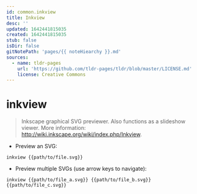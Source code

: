 ```yaml
---
id: common.inkview
title: Inkview
desc: ''
updated: 1642441815035
created: 1642441815035
stub: false
isDir: false
gitNotePath: 'pages/{{ noteHiearchy }}.md'
sources:
  - name: tldr-pages
    url: 'https://github.com/tldr-pages/tldr/blob/master/LICENSE.md'
    license: Creative Commons
---
```

# inkview

> Inkscape graphical SVG previewer.
> Also functions as a slideshow viewer.
> More information: <http://wiki.inkscape.org/wiki/index.php/Inkview>.

- Preview an SVG:

`inkview {{path/to/file.svg}}`

- Preview multiple SVGs (use arrow keys to navigate):

`inkview {{path/to/file_a.svg}} {{path/to/file_b.svg}} {{path/to/file_c.svg}}`

